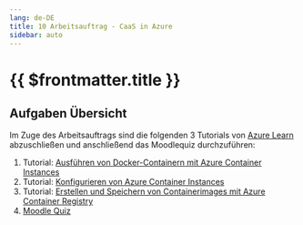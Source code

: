 ```yaml
---
lang: de-DE
title: 10 Arbeitsauftrag - CaaS in Azure
sidebar: auto
---
```


# {{ $frontmatter.title }}

## Aufgaben Übersicht
Im Zuge des Arbeitsauftrags sind die folgenden 3 Tutorials von [Azure Learn](https://docs.microsoft.com/en-us/learn/azure/) abzuschließen und anschließend das Moodlequiz durchzuführen:

1. Tutorial: [Ausführen von Docker-Containern mit Azure Container Instances](https://docs.microsoft.com/de-de/learn/modules/run-docker-with-azure-container-instances/)
2. Tutorial: [Konfigurieren von Azure Container Instances](https://docs.microsoft.com/de-de/learn/modules/configure-azure-container-instances/)
3. Tutorial: [Erstellen und Speichern von Containerimages mit Azure Container Registry](https://docs.microsoft.com/de-de/learn/modules/build-and-store-container-images/)
4. [Moodle Quiz](https://moodle.fh-campuswien.ac.at/mod/quiz/view.php?id=505410)